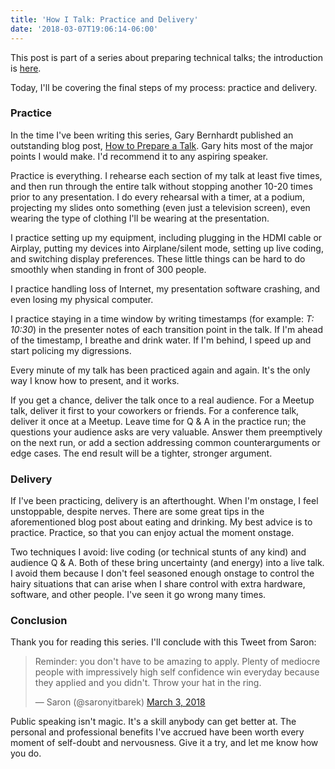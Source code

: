 ```yaml
---
title: 'How I Talk: Practice and Delivery'
date: '2018-03-07T19:06:14-06:00'
---
```


This post is part of a series about preparing technical talks; the introduction
is [here](/how-i-talk).

Today, I'll be covering the final steps of my process: practice and
delivery.

### Practice

In the time I've been writing this series, Gary Bernhardt published an
outstanding blog post, [How to Prepare a
Talk](https://www.deconstructconf.com/blog/how-to-prepare-a-talk). Gary hits
most of the major points I would make. I'd recommend it to any aspiring
speaker.

Practice is everything. I rehearse each section of my talk at least five times,
and then run through the entire talk without stopping another 10-20 times prior
to any presentation. I do every rehearsal with a timer, at a podium, projecting
my slides onto something (even just a television screen), even wearing the type
of clothing I'll be wearing at the presentation.

I practice setting up my equipment, including plugging in the HDMI cable or
Airplay, putting my devices into Airplane/silent mode, setting up live coding,
and switching display preferences. These little things can be hard to do
smoothly when standing in front of 300 people.

I practice handling loss of Internet, my presentation software crashing, and
even losing my physical computer.

I practice staying in a time window by writing timestamps (for example: *T:
10:30*) in the presenter notes of each transition point in the talk. If I'm
ahead of the timestamp, I breathe and drink water. If I'm behind, I speed up
and start policing my digressions.

Every minute of my talk has been practiced again and again. It's the only way I
know how to present, and it works.

If you get a chance, deliver the talk once to a real audience. For a Meetup
talk, deliver it first to your coworkers or friends. For a conference talk,
deliver it once at a Meetup. Leave time for Q & A in the practice run; the
questions your audience asks are very valuable. Answer them preemptively on
the next run, or add a section addressing common counterarguments or edge
cases. The end result will be a tighter, stronger argument.

### Delivery

If I've been practicing, delivery is an afterthought. When
I'm onstage, I feel unstoppable, despite nerves. There are some
great tips in the aforementioned blog post about eating and
drinking. My best advice is to practice. Practice, so that you can enjoy actual the moment onstage.

Two techniques I avoid: live coding (or technical stunts of any kind) and audience Q & A.
Both of these bring uncertainty (and energy) into a live talk. I
avoid them because I don't feel seasoned enough onstage to control the hairy
situations that can arise when I share control with extra hardware, software,
and other people. I've seen it go wrong many times.

### Conclusion

Thank you for reading this series. I'll conclude with this Tweet from Saron:

<blockquote class="twitter-tweet" data-lang="en"><p lang="en" dir="ltr">Reminder: you don&#39;t have to be amazing to apply. Plenty of mediocre people with impressively high self confidence win everyday because they applied and you didn&#39;t. Throw your hat in the ring.</p>&mdash; Saron (@saronyitbarek) <a href="https://twitter.com/saronyitbarek/status/969737202216271872?ref_src=twsrc%5Etfw">March 3, 2018</a></blockquote>
<script async src="https://platform.twitter.com/widgets.js" charset="utf-8"></script>

Public speaking isn't magic. It's a skill anybody can get better at. The
personal and professional benefits I've accrued have been worth every moment of
self-doubt and nervousness. Give it a try, and let me know how you do.
